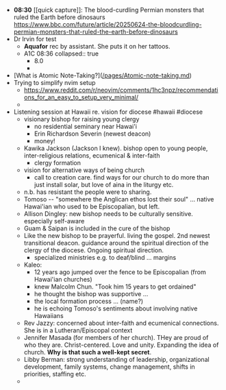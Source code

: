 - **08:30** [[quick capture]]: The blood-curdling Permian monsters that ruled the Earth before dinosaurs https://www.bbc.com/future/article/20250624-the-bloodcurdling-permian-monsters-that-ruled-the-earth-before-dinosaurs
- Dr Irvin for test
	- **Aquafor** rec by assistant. She puts it on her tattoos.
	- A1C 08:36
	  collapsed:: true
		- 8.0
		-
- [[](https://dev.to/gokayburuc/atomic-note-taking-guide-4fo9#what-is-atomic-notetaking)What is Atomic Note-Taking?]([/pages/Atomic-note-taking.md](//pages/Atomic-note-taking.md.md))
- Trying to simplify nvim setup
	- https://www.reddit.com/r/neovim/comments/1hc3npz/recommendations_for_an_easy_to_setup_very_minimal/
	-
- Listening session at Hawaii re. vision for diocese #hawaii #diocese
	- visionary bishop for raising young clergy
		- no residential seminary near Hawai'i
		- Erin Richardson Severin (newest deacon)
		- money!
	- Kawika Jackson (Jackson I knew). bishop open to young people, inter-religious relations, ecumenical & inter-faith
		- clergy formation
	- vision for alternative ways of being church
		- call to creation care. find ways for our church to do more than just install solar, but love of aina in the liturgy etc.
	- n.b. has resistant the people were to sharing.
	- Tomoso -- "somewhere the Anglican ethos lost their soul" ... native Hawai'ian who used to be Episcopalian, but left.
	- Allison Dingley: new bishop needs to be culturally sensitive. especially self-aware
	- Guam & Saipan is included in the cure of the bishop
	- Like the new bishop to be prayerful. living the gospel. 2nd newest transitional deacon. guidance around the spiritual direction of the clergy of the diocese. Ongoing spiritual direction.
		- specialized ministries e.g. to deaf/blind ... margins
	- Kaleo:
		- 12 years ago jumped over the fence to be Episcopalian (from Hawai'ian churches)
		- knew Malcolm Chun. "Took him 15 years to get ordained"
		- he thought the bishop was supportive ...
		- the local formation process ... (name?)
		- he is echoing Tomoso's sentiments about involving native Hawaiians
	- Rev Jazzy: concerned about inter-faith and ecumenical connections. She is in a Lutheran/Episcopal context
	- Jennifer Masada (for members of her church). THey are proud of who they are. Christ-centered. Love and unity. Expanding the idea of church. **Why is that such a well-kept secret**.
	- Libby Berman: strong understanding of leadership, organizational development, family systems, change management, shifts in priorities, staffing etc.
	-